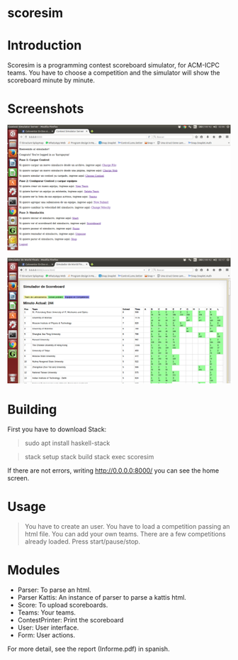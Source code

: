 # scoresim

Introduction
================
Scoresim is a programming contest scoreboard simulator, for ACM-ICPC teams.
You have to choose a competition and the simulator will show the scoreboard minute by minute.

Screenshots
================
![alt Home Screen](https://github.com/karupayun/scoresim/blob/master/images/homescreen.png)

![alt An example competition](https://github.com/karupayun/scoresim/blob/master/images/score.png)

Building
================
First you have to download Stack:
> sudo apt install haskell-stack

> stack setup
> stack build
> stack exec scoresim

If there are not errors, writing http://0.0.0.0:8000/ you can see the home screen.

Usage
================
> You have to create an user.
> You have to load a competition passing an html file.
> You can add your own teams.
> There are a few competitions already loaded.
> Press start/pause/stop.


Modules
================
- Parser: To parse an html.
- Parser Kattis: An instance of parser to parse a kattis html.
- Score: To upload scoreboards.
- Teams: Your teams.
- ContestPrinter: Print the scoreboard
- User: User interface.
- Form: User actions.


For more detail, see the report (Informe.pdf) in spanish.
